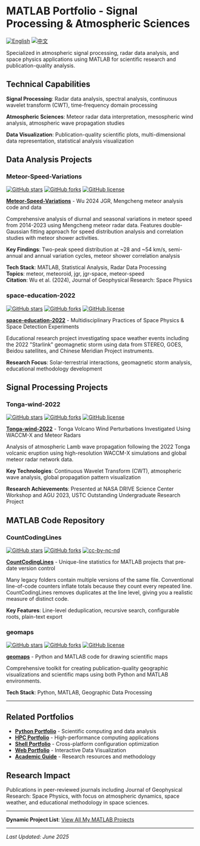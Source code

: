 # MATLAB Portfolio - Signal Processing & Atmospheric Sciences

[![English](https://img.shields.io/badge/lang-English-blue.svg)](README.md)
[![中文](https://img.shields.io/badge/lang-中文-brown.svg)](README.CN.md)

Specialized in atmospheric signal processing, radar data analysis, and space physics applications using MATLAB for scientific research and publication-quality analysis.

## Technical Capabilities

**Signal Processing**: Radar data analysis, spectral analysis, continuous wavelet transform (CWT), time-frequency domain processing

**Atmospheric Sciences**: Meteor radar data interpretation, mesospheric wind analysis, atmospheric wave propagation studies

**Data Visualization**: Publication-quality scientific plots, multi-dimensional data representation, statistical analysis visualization

## Data Analysis Projects

### Meteor-Speed-Variations
[![GitHub stars](https://img.shields.io/github/stars/ktwu01/Meteor-Speed-Variations)](https://github.com/ktwu01/Meteor-Speed-Variations)
[![GitHub forks](https://img.shields.io/github/forks/ktwu01/Meteor-Speed-Variations)](https://github.com/ktwu01/Meteor-Speed-Variations/fork)
[![GitHub license](https://img.shields.io/github/license/ktwu01/Meteor-Speed-Variations)](https://github.com/ktwu01/Meteor-Speed-Variations/blob/master/LICENSE)

**[Meteor-Speed-Variations](https://github.com/ktwu01/Meteor-Speed-Variations)** - Wu 2024 JGR, Mengcheng meteor analysis code and data

Comprehensive analysis of diurnal and seasonal variations in meteor speed from 2014-2023 using Mengcheng meteor radar data. Features double-Gaussian fitting approach for speed distribution analysis and correlation studies with meteor shower activities.

**Key Findings**: Two-peak speed distribution at ~28 and ~54 km/s, semi-annual and annual variation cycles, meteor shower correlation analysis

**Tech Stack**: MATLAB, Statistical Analysis, Radar Data Processing  
**Topics**: meteor, meteoroid, jgr, jgr-space, meteor-speed  
**Citation**: Wu et al. (2024), Journal of Geophysical Research: Space Physics

### space-education-2022
[![GitHub stars](https://img.shields.io/github/stars/ktwu01/space-education-2022)](https://github.com/ktwu01/space-education-2022)
[![GitHub forks](https://img.shields.io/github/forks/ktwu01/space-education-2022)](https://github.com/ktwu01/space-education-2022/fork)
[![GitHub license](https://img.shields.io/github/license/ktwu01/space-education-2022)](https://github.com/ktwu01/space-education-2022/blob/master/LICENSE)

**[space-education-2022](https://github.com/ktwu01/space-education-2022)** - Multidisciplinary Practices of Space Physics & Space Detection Experiments

Educational research project investigating space weather events including the 2022 "Starlink" geomagnetic storm using data from STEREO, GOES, Beidou satellites, and Chinese Meridian Project instruments.

**Research Focus**: Solar-terrestrial interactions, geomagnetic storm analysis, educational methodology development

## Signal Processing Projects

### Tonga-wind-2022
[![GitHub stars](https://img.shields.io/github/stars/ktwu01/Tonga-wind-2022)](https://github.com/ktwu01/Tonga-wind-2022)
[![GitHub forks](https://img.shields.io/github/forks/ktwu01/Tonga-wind-2022)](https://github.com/ktwu01/Tonga-wind-2022/fork)
[![GitHub license](https://img.shields.io/github/license/ktwu01/Tonga-wind-2022)](https://github.com/ktwu01/Tonga-wind-2022/blob/master/LICENSE)

**[Tonga-wind-2022](https://github.com/ktwu01/Tonga-wind-2022)** - Tonga Volcano Wind Perturbations Investigated Using WACCM-X and Meteor Radars

Analysis of atmospheric Lamb wave propagation following the 2022 Tonga volcanic eruption using high-resolution WACCM-X simulations and global meteor radar network data.

**Key Technologies**: Continuous Wavelet Transform (CWT), atmospheric wave analysis, global propagation pattern visualization

**Research Achievements**: Presented at NASA DRIVE Science Center Workshop and AGU 2023, USTC Outstanding Undergraduate Research Project

## MATLAB Code Repository

### CountCodingLines
[![GitHub stars](https://img.shields.io/github/stars/ktwu01/CountCodingLines)](https://github.com/ktwu01/CountCodingLines)
[![GitHub forks](https://img.shields.io/github/forks/ktwu01/CountCodingLines)](https://github.com/ktwu01/CountCodingLines/fork)
[![cc-by-nc-nd](https://img.shields.io/badge/License-CC%20BY--NC--ND%204.0-lightgrey.svg)](https://github.com/ktwu01/CountCodingLines)

**[CountCodingLines](https://github.com/ktwu01/CountCodingLines)** - Unique-line statistics for MATLAB projects that pre-date version control

Many legacy folders contain multiple versions of the same file. Conventional line-of-code counters inflate totals because they count every repeated line. CountCodingLines removes duplicates at the line level, giving you a realistic measure of distinct code.

**Key Features**: Line-level deduplication, recursive search, configurable roots, plain-text export

### geomaps
[![GitHub stars](https://img.shields.io/github/stars/ktwu01/geomaps)](https://github.com/ktwu01/geomaps)
[![GitHub forks](https://img.shields.io/github/forks/ktwu01/geomaps)](https://github.com/ktwu01/geomaps/fork)
[![GitHub license](https://img.shields.io/github/license/ktwu01/geomaps)](https://github.com/ktwu01/geomaps/blob/master/LICENSE)

**[geomaps](https://github.com/ktwu01/geomaps)** - Python and MATLAB code for drawing scientific maps

Comprehensive toolkit for creating publication-quality geographic visualizations and scientific maps using both Python and MATLAB environments.

**Tech Stack**: Python, MATLAB, Geographic Data Processing

<!-- ### MAT-Code
[![GitHub stars](https://img.shields.io/github/stars/ktwu01/MAT-Code)](https://github.com/ktwu01/MAT-Code)
[![GitHub forks](https://img.shields.io/github/forks/ktwu01/MAT-Code)](https://github.com/ktwu01/MAT-Code/fork)
[![GitHub license](https://img.shields.io/github/license/ktwu01/MAT-Code)](https://github.com/ktwu01/MAT-Code/blob/master/LICENSE)

**[MAT-Code](https://github.com/ktwu01/MAT-Code)** - General MATLAB code collection and utilities

Comprehensive collection of MATLAB functions and scripts for scientific computing, data analysis, and research applications. Features reusable code modules for common computational tasks in atmospheric sciences and signal processing. -->

---

<!-- 
## Performance Metrics

| Capability | Experience Level | Publications |
|------------|------------------|--------------|
| Radar Data Analysis | Expert | 2+ |
| Signal Processing | Advanced | 3+ |
| Atmospheric Sciences | Advanced | 2+ |
| Scientific Visualization | Expert | 5+ | -->

## Related Portfolios

- **[Python Portfolio](../python/)** - Scientific computing and data analysis
- **[HPC Portfolio](../hpc/)** - High-performance computing applications
- **[Shell Portfolio](../shell/)** - Cross-platform configuration optimization
- **[Web Portfolio](../web/)** - Interactive Data Visualization
- **[Academic Guide](../academic/)** - Research resources and methodology

## Research Impact

Publications in peer-reviewed journals including Journal of Geophysical Research: Space Physics, with focus on atmospheric dynamics, space weather, and educational methodology in space sciences.

---

**Dynamic Project List**: [View All My MATLAB Projects](https://github.com/ktwu01?tab=repositories&q=&type=&language=matlab&sort=)

---

*Last Updated: June 2025*